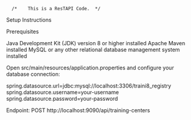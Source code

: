       /*    This is a ResTAPI Code.  */

Setup Instructions
      
Prerequisites

Java Development Kit (JDK) version 8 or higher installed
Apache Maven installed
MySQL or any other relational database management system installed

Open src/main/resources/application.properties and configure your database connection:

spring.datasource.url=jdbc:mysql://localhost:3306/traini8_registry
spring.datasource.username=your-username
spring.datasource.password=your-password

Endpoint: POST http://localhost:9090/api/training-centers
